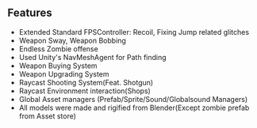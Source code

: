 ## Features
- Extended Standard FPSController: Recoil, Fixing Jump related glitches
- Weapon Sway, Weapon Bobbing
- Endless Zombie offense
- Used Unity's NavMeshAgent for Path finding
- Weapon Buying System
- Weapon Upgrading System
- Raycast Shooting System(Feat. Shotgun)
- Raycast Environment interaction(Shops)
- Global Asset managers (Prefab/Sprite/Sound/Globalsound Managers)
- All models were made and rigified from Blender(Except zombie prefab from Asset store)